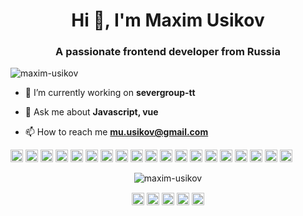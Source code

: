 <h1 align="center">Hi 👋, I'm Maxim Usikov</h1>
<h3 align="center">A passionate frontend developer from Russia</h3>
<p align="left"> <img src="https://komarev.com/ghpvc/?username=maxim-usikov" alt="maxim-usikov" /> </p>

- 🔭 I’m currently working on **severgroup-tt**

- 💬 Ask me about **Javascript, vue**

- 📫 How to reach me **mu.usikov@gmail.com**

<p align="left"><img src="https://konpa.github.io/devicon/devicon.git/icons/vuejs/vuejs-original-wordmark.svg" alt="vuejs" width="20" height="20"/> <img src="https://konpa.github.io/devicon/devicon.git/icons/react/react-original-wordmark.svg" alt="react" width="20" height="20"/> <img src="https://konpa.github.io/devicon/devicon.git/icons/bootstrap/bootstrap-plain.svg" alt="bootstrap" width="20" height="20"/> <img src="https://konpa.github.io/devicon/devicon.git/icons/css3/css3-original-wordmark.svg" alt="css3" width="20" height="20"/> <img src="https://konpa.github.io/devicon/devicon.git/icons/docker/docker-original-wordmark.svg" alt="docker" width="20" height="20"/> <img src="https://konpa.github.io/devicon/devicon.git/icons/gulp/gulp-plain.svg" alt="gulp" width="20" height="20"/> <img src="https://konpa.github.io/devicon/devicon.git/icons/html5/html5-original-wordmark.svg" alt="html5" width="20" height="20"/> <img src="https://konpa.github.io/devicon/devicon.git/icons/javascript/javascript-original.svg" alt="javascript" width="20" height="20"/> <img src="https://konpa.github.io/devicon/devicon.git/icons/typescript/typescript-original.svg" alt="typescript" width="20" height="20"/> <img src="https://konpa.github.io/devicon/devicon.git/icons/laravel/laravel-plain-wordmark.svg" alt="laravel" width="20" height="20"/> <img src="https://konpa.github.io/devicon/devicon.git/icons/mongodb/mongodb-original-wordmark.svg" alt="mongodb" width="20" height="20"/> <img src="https://konpa.github.io/devicon/devicon.git/icons/mysql/mysql-original-wordmark.svg" alt="mysql" width="20" height="20"/> <img src="https://konpa.github.io/devicon/devicon.git/icons/php/php-original.svg" alt="php" width="20" height="20"/> <img src="https://konpa.github.io/devicon/devicon.git/icons/postgresql/postgresql-original-wordmark.svg" alt="postgresql" width="20" height="20"/> <img src="https://konpa.github.io/devicon/devicon.git/icons/redis/redis-original-wordmark.svg" alt="redis" width="20" height="20"/> <img src="https://konpa.github.io/devicon/devicon.git/icons/rust/rust-plain.svg" alt="rust" width="20" height="20"/> <img src="https://konpa.github.io/devicon/devicon.git/icons/sass/sass-original.svg" alt="sass" width="20" height="20"/> <img src="https://konpa.github.io/devicon/devicon.git/icons/nodejs/nodejs-original-wordmark.svg" alt="nodejs" width="20" height="20"/> <img src="https://konpa.github.io/devicon/devicon.git/icons/nginx/nginx-original.svg" alt="nginx" width="20" height="20"/></p><p align="center"> <img src="https://github-readme-stats.vercel.app/api?username=maxim-usikov&show_icons=true" alt="maxim-usikov" /> </p>

<p align="center"> 
<a href="https://twitter.com/maxim_usikov" target="blank"><img align="center" src="https://cdn.jsdelivr.net/npm/simple-icons@3.0.1/icons/twitter.svg" alt="maxim_usikov" height="20" width="20" /></a>
<a href="https://stackoverflow.com/maxim.u" target="blank"><img align="center" src="https://cdn.jsdelivr.net/npm/simple-icons@3.0.1/icons/stackoverflow.svg" alt="maxim.u" height="20" width="20" /></a>
<a href="https://codesandbox.com/maxim-usikov" target="blank"><img align="center" src="https://cdn.jsdelivr.net/npm/simple-icons@3.0.1/icons/codesandbox.svg" alt="maxim-usikov" height="20" width="20" /></a>
<a href="https://fb.com/mu.usikov" target="blank"><img align="center" src="https://cdn.jsdelivr.net/npm/simple-icons@3.0.1/icons/facebook.svg" alt="mu.usikov" height="20" width="20" /></a>
<a href="https://instagram.com/maxim_usikov" target="blank"><img align="center" src="https://cdn.jsdelivr.net/npm/simple-icons@3.0.1/icons/instagram.svg" alt="maxim_usikov" height="20" width="20" /></a>
</p>
